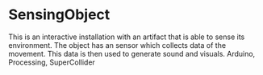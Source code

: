 # SensingObject
This is an interactive installation with an artifact that is able to sense its environment. The object has an sensor which collects data of the movement. This data is then used to generate sound and visuals.
Arduino, Processing, SuperCollider
